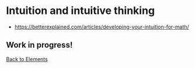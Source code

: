 # Intuition and intuitive thinking

- https://betterexplained.com/articles/developing-your-intuition-for-math/

## Work in progress!

[Back to Elements](README.md#intuition-and-intuitive-thinking)